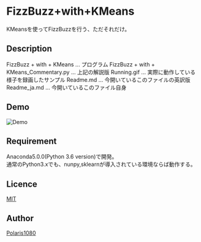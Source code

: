 FizzBuzz+with+KMeans
====

KMeansを使ってFizzBuzzを行う、ただそれだけ。

## Description

FizzBuzz + with + KMeans ... プログラム
FizzBuzz + with + KMeans_Commentary.py ... 上記の解説版
Running.gif ... 実際に動作している様子を録画したサンプル
Readme.md ... 今開いているこのファイルの英訳版
Readme_ja.md ... 今開いているこのファイル自身

## Demo

![Demo](https://github.com/Polaris1080/GraphicalFizzBuzz/blob/master/Running.gif)  

## Requirement

Anaconda5.0.0(Python 3.6 version)で開発。  
通常のPython3.xでも、nunpy,sklearnが導入されている環境ならば動作する。  

## Licence

[MIT](https://github.com/tcnksm/tool/blob/master/LICENCE)

## Author

[Polaris1080](https://github.com/Polaris1080)
